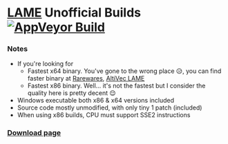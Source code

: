 ﻿# [LAME](http://lame.sourceforge.net/) Unofficial Builds [![AppVeyor Build](https://ci.appveyor.com/api/projects/status/github/Chocobo1/lame_win32-build?branch=stable&svg=true)](https://ci.appveyor.com/project/Chocobo1/lame-win32-build)

### Notes
* If you're looking for
  * Fastest x64 binary. You've gone to the wrong place :disappointed_relieved:, you can find faster binary at [Rarewares](http://www.rarewares.org), [AltiVec LAME](http://tmkk.undo.jp/lame/index_e.html)
  * Fastest x86 binary. Well... it's not the fastest but I consider the quality here is pretty decent :relieved:
* Windows executable both x86 & x64 versions included
* Source code mostly unmodified, with only tiny 1 patch (included)
* When using x86 builds, CPU must support SSE2 instructions

### [Download page](https://github.com/Chocobo1/lame_win32-build/releases)
